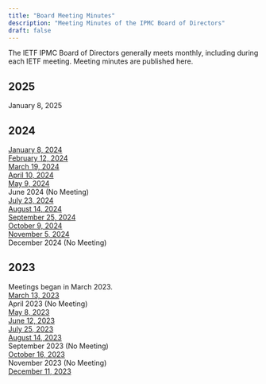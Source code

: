 ```yaml
---
title: "Board Meeting Minutes"
description: "Meeting Minutes of the IPMC Board of Directors"
draft: false
---
```


The IETF IPMC Board of Directors generally meets monthly, including during each IETF meeting. Meeting minutes are published here. 

## 2025

January 8, 2025


## 2024


[January 8, 2024](/uploads/2024-01-ipmc-minutes.pdf)  
[February 12, 2024](/uploads/2024-02-ipmc-minutes.pdf)    
[March 19, 2024](/uploads/2024-03-ipmc-minutes.pdf)    
[April 10, 2024](/uploads/2024-04-ipmc-minutes.pdf)    
[May 9, 2024](/uploads/2024-05-ipmc-minutes.pdf)    
June 2024  (No Meeting)  
[July 23, 2024](/uploads/2024-07-ipmc-minutes.pdf)    
[August 14, 2024](/uploads/2024-08-ipmc-minutes.pdf)    
[September 25, 2024](/uploads/2024-09-ipmc-minutes.pdf)    
[October 9, 2024](/uploads/2024-10-ipmc-minutes.pdf)    
[November 5, 2024](/uploads/2024-11-ipmc-minutes.pdf)    
December 2024  (No Meeting)  

## 2023

Meetings began in March 2023.  
[March 13, 2023](/uploads/2023-03-ipmc-minutes.pdf)    
April 2023 (No Meeting)  
[May 8, 2023](/uploads/2023-05-ipmc-minutes.pdf)      
[June 12, 2023](/uploads/2023-06-ipmc-minutes.pdf)      
[July 25, 2023](/uploads/2023-07-ipmc-minutes.pdf)      
[August 14, 2023](/uploads/2023-08-ipmc-minutes.pdf)      
September 2023 (No Meeting)  
[October 16, 2023](/uploads/2023-10-ipmc-minutes.pdf)      
November 2023 (No Meeting)  
[December 11, 2023](/uploads/2023-12-ipmc-minutes.pdf)      




